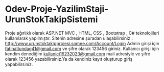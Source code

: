 # Odev-Proje-YazilimStaji-UrunStokTakipSistemi
Proje ağırlıklı olarak ASP.NET MVC , HTML, CSS , Bootstrap , C# teknolojileri kullanılarak yapılmıştır. 
Sitenin adresine şuradan ulaşabilirsiniz : http://www.urunstoktakipprojesi.somee.com/Account/Login 
Admin girişi için fatihaltundag41@gmail.com ve şifre olarak 123456 giriniz. 
Kullanıcı girişi için kendim denediğim kullanici19232023@gmail.com mail adresiyle ve şifre olarak 123456 yazabilirsiniz.Ya da kendiniz kayıt oluşturup giriş yapabilirsiniz.
